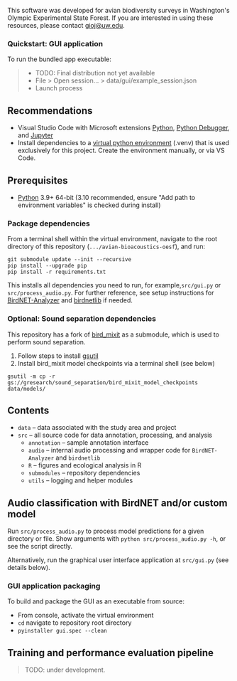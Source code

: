 This software was developed for avian biodiversity surveys in Washington's Olympic Experimental State Forest. If you are interested in using these resources, please contact gioj@uw.edu.

### Quickstart: GUI application

To run the bundled app executable:
> - TODO: Final distribution not yet available
> - File > Open session... > data/gui/example_session.json
> - Launch process

## Recommendations
- Visual Studio Code with Microsoft extensions [Python](https://marketplace.visualstudio.com/items?itemName=ms-python.python), [Python Debugger](https://marketplace.visualstudio.com/items?itemName=ms-python.debugpy), and [Jupyter](https://marketplace.visualstudio.com/items?itemName=ms-toolsai.jupyter)
- Install dependencies to a [virtual python environment](https://packaging.python.org/en/latest/guides/installing-using-pip-and-virtual-environments/) (.venv) that is used exclusively for this project. Create the environment manually, or via VS Code.

## Prerequisites
- [Python](https://www.python.org/downloads/) 3.9+ 64-bit (3.10 recommended, ensure "Add path to environment variables" is checked during install)

### Package dependencies
From a terminal shell within the virtual environment, navigate to the root directory of this repository (`.../avian-bioacoustics-oesf`), and run:

```
git submodule update --init --recursive
pip install --upgrade pip
pip install -r requirements.txt
```

This installs all dependencies you need to run, for example,`src/gui.py` or `src/process_audio.py`. For further reference, see setup instructions for [BirdNET-Analyzer](https://github.com/kahst/BirdNET-Analyzer) and [birdnetlib](https://github.com/joeweiss/birdnetlib) if needed.

### Optional: Sound separation dependencies

This repository has a fork of [bird_mixit](https://github.com/google-research/sound-separation/tree/master/models/bird_mixit) as a submodule, which is used to perform sound separation.
1. Follow steps to install [gsutil](https://cloud.google.com/storage/docs/gsutil_install)
1. Install bird_mixit model checkpoints via a terminal shell (see below)

```
gsutil -m cp -r gs://gresearch/sound_separation/bird_mixit_model_checkpoints data/models/
```

## Contents
- `data` – data associated with the study area and project
- `src` – all source code for data annotation, processing, and analysis
    - `annotation` – sample annotation interface
    - `audio` – internal audio processing and wrapper code for `BirdNET-Analyzer` and `birdnetlib`
    - `R` – figures and ecological analysis in R
    - `submodules` – repository dependencies
    - `utils` – logging and helper modules

## Audio classification with BirdNET and/or custom model
Run `src/process_audio.py` to process model predictions for a given directory or file. Show arguments with `python src/process_audio.py -h`, or see the script directly.

Alternatively, run the graphical user interface application at `src/gui.py` (see details below).

### GUI application packaging
To build and package the GUI as an executable from source:
- From console, activate the virtual environment
- `cd` navigate to repository root directory
- `pyinstaller gui.spec --clean`

## Training and performance evaluation pipeline
> TODO: under development.
